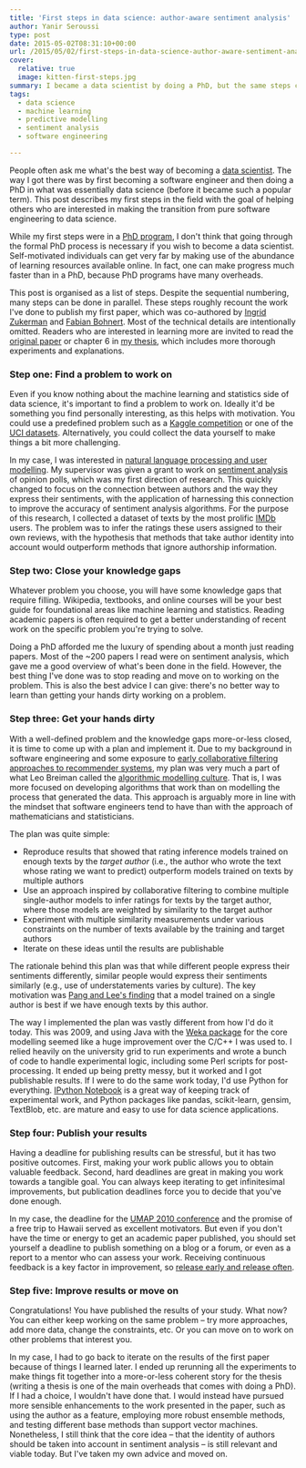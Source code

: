 ```yaml
---
title: 'First steps in data science: author-aware sentiment analysis'
author: Yanir Seroussi
type: post
date: 2015-05-02T08:31:10+00:00
url: /2015/05/02/first-steps-in-data-science-author-aware-sentiment-analysis/
cover:
  relative: true
  image: kitten-first-steps.jpg
summary: I became a data scientist by doing a PhD, but the same steps can be followed without a formal education program.
tags:
  - data science
  - machine learning
  - predictive modelling
  - sentiment analysis
  - software engineering

---
```

People often ask me what's the best way of becoming a <a href="https://yanirseroussi.com/2014/10/23/what-is-data-science/" title="What is data science?" target="_blank" rel="noopener">data scientist</a>. The way I got there was by first becoming a software engineer and then doing a PhD in what was essentially data science (before it became such a popular term). This post describes my first steps in the field with the goal of helping others who are interested in making the transition from pure software engineering to data science.

While my first steps were in a <a href="https://yanirseroussi.com/phd-work/" title="PhD Work" target="_blank" rel="noopener">PhD program</a>, I don't think that going through the formal PhD process is necessary if you wish to become a data scientist. Self-motivated individuals can get very far by making use of the abundance of learning resources available online. In fact, one can make progress much faster than in a PhD, because PhD programs have many overheads.

This post is organised as a list of steps. Despite the sequential numbering, many steps can be done in parallel. These steps roughly recount the work I've done to publish my first paper, which was co-authored by <a href="http://users.monash.edu/~ingrid/" target="_blank" rel="noopener">Ingrid Zukerman</a> and <a href="https://sites.google.com/a/bohnert.eu/fabian-bohnert/" target="_blank" rel="noopener">Fabian Bohnert</a>. Most of the technical details are intentionally omitted. Readers who are interested in learning more are invited to read the <a href="https://dl.dropboxusercontent.com/u/25632965/SeroussiZukermanBohnert2010b.pdf" title="Collaborative Inference of Sentiments from Texts" target="_blank" rel="noopener">original paper</a> or chapter 6 in <a href="http://arrow.monash.edu.au/vital/access/services/Download/monash:89860/THESIS01" title="Text Mining and Rating Prediction with Topical User Models" target="_blank" rel="noopener">my thesis</a>, which includes more thorough experiments and explanations.

### Step one: Find a problem to work on

Even if you know nothing about the machine learning and statistics side of data science, it's important to find a problem to work on. Ideally it'd be something you find personally interesting, as this helps with motivation. You could use a predefined problem such as a <a href="http://www.kaggle.com/competitions" target="_blank" rel="noopener">Kaggle competition</a> or one of the <a href="http://archive.ics.uci.edu/ml/datasets.html" target="_blank" rel="noopener">UCI datasets</a>. Alternatively, you could collect the data yourself to make things a bit more challenging.

In my case, I was interested in <a href="http://www.csse.monash.edu.au/research/umnl/" target="_blank" rel="noopener">natural language processing and user modelling</a>. My supervisor was given a grant to work on <a href="https://en.wikipedia.org/wiki/Sentiment_analysis" target="_blank" rel="noopener">sentiment analysis</a> of opinion polls, which was my first direction of research. This quickly changed to focus on the connection between authors and the way they express their sentiments, with the application of harnessing this connection to improve the accuracy of sentiment analysis algorithms. For the purpose of this research, I collected a dataset of texts by the most prolific <a href="http://www.imdb.com/" target="_blank" rel="noopener">IMDb</a> users. The problem was to infer the ratings these users assigned to their own reviews, with the hypothesis that methods that take author identity into account would outperform methods that ignore authorship information.

### Step two: Close your knowledge gaps

Whatever problem you choose, you will have some knowledge gaps that require filling. Wikipedia, textbooks, and online courses will be your best guide for foundational areas like machine learning and statistics. Reading academic papers is often required to get a better understanding of recent work on the specific problem you're trying to solve.

<!-- While the number of citations and publication venue are good (but very far from perfect) indicators of paper quality, you will need to judge their relevance to your situation. -->

Doing a PhD afforded me the luxury of spending about a month just reading papers. Most of the ~200 papers I read were on sentiment analysis, which gave me a good overview of what's been done in the field. However, the best thing I've done was to stop reading and move on to working on the problem. This is also the best advice I can give: there's no better way to learn than getting your hands dirty working on a problem.

### Step three: Get your hands dirty

With a well-defined problem and the knowledge gaps more-or-less closed, it is time to come up with a plan and implement it. Due to my background in software engineering and some exposure to <a href="https://en.wikipedia.org/wiki/Collaborative_filtering#Memory-based" target="_blank" rel="noopener">early collaborative filtering approaches to recommender systems</a>, my plan was very much a part of what Leo Breiman called the <a href="http://projecteuclid.org/euclid.ss/1009213726" title="Statistical Modeling: The Two Cultures" target="_blank" rel="noopener">algorithmic modelling culture</a>. That is, I was more focused on developing algorithms that work than on modelling the process that generated the data. This approach is arguably more in line with the mindset that software engineers tend to have than with the approach of mathematicians and statisticians.

The plan was quite simple:

  * Reproduce results that showed that rating inference models trained on enough texts by the _target author_ (i.e., the author who wrote the text whose rating we want to predict) outperform models trained on texts by multiple authors
  * Use an approach inspired by collaborative filtering to combine multiple single-author models to infer ratings for texts by the target author, where those models are weighted by similarity to the target author
  * Experiment with multiple similarity measurements under various constraints on the number of texts available by the training and target authors
  * Iterate on these ideas until the results are publishable

The rationale behind this plan was that while different people express their sentiments differently, similar people would express their sentiments similarly (e.g., use of understatements varies by culture). The key motivation was <a href="http://arxiv.org/pdf/cs/0506075.pdf" target="_blank" rel="noopener">Pang and Lee's finding</a> that a model trained on a single author is best if we have enough texts by this author.

The way I implemented the plan was vastly different from how I'd do it today. This was 2009, and using Java with the <a href="http://www.cs.waikato.ac.nz/ml/weka/" target="_blank" rel="noopener">Weka package</a> for the core modelling seemed like a huge improvement over the C/C++ I was used to. I relied heavily on the university grid to run experiments and wrote a bunch of code to handle experimental logic, including some Perl scripts for post-processing. It ended up being pretty messy, but it worked and I got publishable results. If I were to do the same work today, I'd use Python for everything. <a href="http://ipython.org/notebook.html" target="_blank" rel="noopener">IPython Notebook</a> is a great way of keeping track of experimental work, and Python packages like pandas, scikit-learn, gensim, TextBlob, etc. are mature and easy to use for data science applications.

### Step four: Publish your results

Having a deadline for publishing results can be stressful, but it has two positive outcomes. First, making your work public allows you to obtain valuable feedback. Second, hard deadlines are great in making you work towards a tangible goal. You can always keep iterating to get infinitesimal improvements, but publication deadlines force you to decide that you've done enough.

In my case, the deadline for the <a href="http://www.um.org/" target="_blank" rel="noopener">UMAP 2010 conference</a> and the promise of a free trip to Hawaii served as excellent motivators. But even if you don't have the time or energy to get an academic paper published, you should set yourself a deadline to publish something on a blog or a forum, or even as a report to a mentor who can assess your work. Receiving continuous feedback is a key factor in improvement, so <a href="https://en.wikipedia.org/wiki/Release_early%2C_release_often" target="_blank" rel="noopener">release early and release often</a>.

### Step five: Improve results or move on

Congratulations! You have published the results of your study. What now? You can either keep working on the same problem &ndash; try more approaches, add more data, change the constraints, etc. Or you can move on to work on other problems that interest you.

In my case, I had to go back to iterate on the results of the first paper because of things I learned later. I ended up rerunning all the experiments to make things fit together into a more-or-less coherent story for the thesis (writing a thesis is one of the main overheads that comes with doing a PhD). If I had a choice, I wouldn't have done that. I would instead have pursued more sensible enhancements to the work presented in the paper, such as using the author as a feature, employing more robust ensemble methods, and testing different base methods than support vector machines. Nonetheless, I still think that the core idea &ndash; that the identity of authors should be taken into account in sentiment analysis &ndash; is still relevant and viable today. But I've taken my own advice and moved on.
